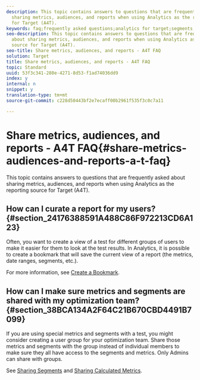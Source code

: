 ```yaml
---
description: This topic contains answers to questions that are frequently asked about
  sharing metrics, audiences, and reports when using Analytics as the reporting source
  for Target (A4T).
keywords: faq;frequently asked questions;analytics for target;segments;a4T;share reports
seo-description: This topic contains answers to questions that are frequently asked
  about sharing metrics, audiences, and reports when using Analytics as the reporting
  source for Target (A4T).
seo-title: Share metrics, audiences, and reports - A4T FAQ
solution: Target
title: Share metrics, audiences, and reports - A4T FAQ
topic: Standard
uuid: 53f3c341-280e-4271-8d53-f1ad74036dd9
index: y
internal: n
snippet: y
translation-type: tm+mt
source-git-commit: c228d50443bf2e7ecaff00b2961f535f3c0c7a11

---
```



# Share metrics, audiences, and reports - A4T FAQ{#share-metrics-audiences-and-reports-a-t-faq}

This topic contains answers to questions that are frequently asked about sharing metrics, audiences, and reports when using Analytics as the reporting source for Target (A4T).

## How can I curate a report for my users? {#section_24176388591A488C86F972213CD6A123}

Often, you want to create a view of a test for different groups of users to make it easier for them to look at the test results. In Analytics, it is possible to create a bookmark that will save the current view of a report (the metrics, date ranges, segments, etc.).

For more information, see [Create a Bookmark](https://marketing.adobe.com/resources/help/en_US/sc/user/t_bookmarks_creating.html).

## How can I make sure metrics and segments are shared with my optimization team? {#section_38BCA134A2F64C21B670CBD4491B7099}

If you are using special metrics and segments with a test, you might consider creating a user group for your optimization team. Share those metrics and segments with the group instead of individual members to make sure they all have access to the segments and metrics. Only Admins can share with groups.

See [Sharing Segments](https://marketing.adobe.com/resources/help/en_US/analytics/segment/t_seg_share.html) and [Sharing Calculated Metrics](https://marketing.adobe.com/resources/help/en_US/analytics/calcmetrics/cm_sharing.html).
